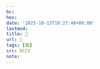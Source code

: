 ```yaml
---
bc:
hex:
date: '2025-10-13T10:27:40+08:00'
lastmod:
title: 􄷨
url: 􄷨
tags: [蠄]
src: DCCV
note:
---
```

